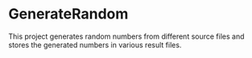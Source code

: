 # GenerateRandom
This project generates random numbers from different source files and stores the generated numbers in various result files.
